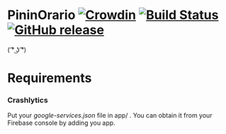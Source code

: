 # PininOrario [![Crowdin](https://d322cqt584bo4o.cloudfront.net/pininorario/localized.svg)](https://crowdin.com/project/pininorario) [![Build Status](https://app.bitrise.io/app/19a326eacde134cb/status.svg?token=DgVahSDLBU-2QOAXj1cmyA&branch=master)](https://app.bitrise.io/app/19a326eacde134cb) [![GitHub release](https://img.shields.io/github/release/Gabboxl/PininOrario.svg)](https://github.com/Gabboxl/PininOrario/releases)

( ͡° ͜ʖ ͡°)

# Requirements
### Crashlytics
Put your *google-services.json* file in app/ .
You can obtain it from your Firebase console by adding you app.
